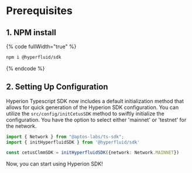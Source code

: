 # Prerequisites

## 1. NPM install

{% code fullWidth="true" %}
```sh
npm i @hyperfluid/sdk
```
{% endcode %}

## 2. Setting Up Configuration

Hyperion Typescript SDK now includes a default initialization method that allows for quick generation of the Hyperion SDK configuration. You can utilize the `src/config/initCetusSDK` method to swiftly initialize the configuration. You have the option to select either 'mainnet' or 'testnet' for the network.

```typescript
import { Network } from "@aptos-labs/ts-sdk";
import { initHyperfluidSDK } from '@hyperfluid/sdk'

const cetusClmmSDK = initHyperfluidSDK({network: Network.MAINNET})
```

Now, you can start using Hyperion SDK!
